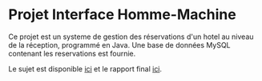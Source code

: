 # Projet Interface Homme-Machine
Ce projet est un systeme de gestion des réservations d'un hotel au niveau de la réception, programmé en Java. Une base de données MySQL contenant les reservations est fournie. 

Le sujet est disponible [ici](https://github.com/antoine-42/projet-ihm/blob/master/sujet/sujet-2017-2018-IS3-FI-V3.pdf) et le rapport final [ici](https://github.com/antoine-42/projet-ihm/blob/master/Rapport%20Projet%20IHM.pdf).

